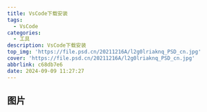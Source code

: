 ```yaml
---
title: VsCode下载安装
tags:
  - VsCode
categories:
  - 工具
description: VsCode下载安装
top_img: 'https://file.psd.cn/20211216A/l2g0lriaknq_PSD_cn.jpg'
cover: 'https://file.psd.cn/20211216A/l2g0lriaknq_PSD_cn.jpg'
abbrlink: c68db7e6
date: 2024-09-09 11:27:27
---
```


## 图片
